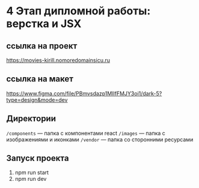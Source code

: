 # 4 Этап дипломной работы: верстка и JSX

## ссылка на проект

https://movies-kirill.nomoredomainsicu.ru

## ссылка на макет

https://www.figma.com/file/PBmvsdazp1MIlfFMJY3oi1/dark-5?type=design&mode=dev

## Директории

`/components` — папка с компонентами react
`/images` — папка с изображениями и иконками
`/vendor` — папка со сторонними ресурсами

## Запуск проекта

1. npm run start
2. npm run dev

